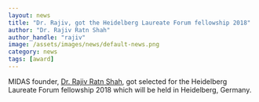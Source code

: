 ```yaml
---
layout: news
title: "Dr. Rajiv, got the Heidelberg Laureate Forum fellowship 2018"
author: "Dr. Rajiv Ratn Shah"
author_handle: "rajiv"
image: /assets/images/news/default-news.png
category: news
tags: [award]
---
```

MIDAS founder, [Dr. Rajiv Ratn Shah][1], got selected for the Heidelberg Laureate Forum fellowship 2018 which will be held in Heidelberg, Germany. 


[1]: https://www.iiitd.ac.in/rajivratn